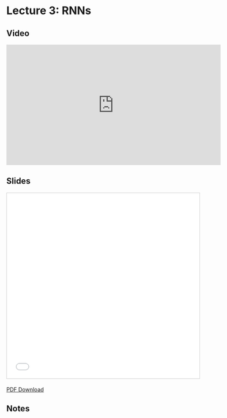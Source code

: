 # Lecture 3: RNNs

## Video

<iframe width="560" height="315" src="https://www.youtube.com/embed/2b0TPDmzoaQ" frameborder="0" allow="accelerometer; autoplay; clipboard-write; encrypted-media; gyroscope; picture-in-picture" allowfullscreen></iframe>

## Slides

<iframe src="//www.slideshare.net/slideshow/embed_code/key/6LPefz3BsAZk6G" width="595" height="485" frameborder="0" marginwidth="0" marginheight="0" scrolling="no" style="border:1px solid #CCC; border-width:1px; margin-bottom:5px; max-width: 100%;" allowfullscreen> </iframe>

[PDF Download](https://drive.google.com/file/d/1SvdwVu0tI3zT8Di2JSouqt3-BejqTTCJ/)

## Notes
